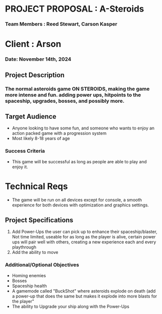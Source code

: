 # PROJECT PROPOSAL : A-Steroids
### Team Members : Reed Stewart, Carson Kasper

# Client : Arson
### Date: November 14th, 2024


## Project Description
### The normal asteroids game ON STEROIDS, making the game more intense and fun. adding power ups, hitpoints to the spaceship, upgrades, bosses, and possibly more.

## Target Audience
- Anyone looking to have some fun, and someone who wants to enjoy an action packed game with a progression system
- Most likely 8-18 years of age

### Success Criteria
- This game will be successful as long as people are able to play and enjoy it.

# Technical Reqs
- The game will be run on all devices except for console, a smooth experience for both devices with optimization and graphics settings.

## Project Specifications
1. Add Power-Ups the user can pick up to enhance their spaceship/blaster, Not time limited, useable for as long as the player is alive, certain power ups will pair well with others, creating a new experience each and every playthrough
2. Add the ability to move

### Additional/Optional Objectives
- Homing enemies
- Bosses
- Spaceship health
- A gamemode called "BuckShot" where asteroids explode on death (add a power-up that does the same but makes it explode into more blasts for the player"
- The ability to Upgrade your ship along with the Power-Ups
